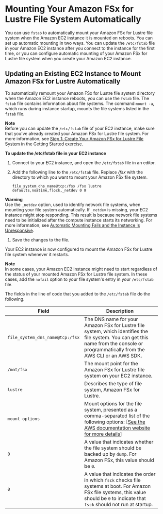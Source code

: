 # Mounting Your Amazon FSx for Lustre File System Automatically<a name="mount-fs-auto-mount-onreboot"></a>

You can use `fstab` to automatically mount your Amazon FSx for Lustre file system when the Amazon EC2 instance it is mounted on reboots\. You can set up automatic mounting in two ways\. You can update the `/etc/fstab` file in your Amazon EC2 instance after you connect to the instance for the first time, or you can configure automatic mounting of your Amazon FSx for Lustre file system when you create your Amazon EC2 instance\.

## Updating an Existing EC2 Instance to Mount Amazon FSx for Lustre Automatically<a name="lustre-mount-fs-auto-mount-update-fstab"></a>

To automatically remount your Amazon FSx for Lustre file system directory when the Amazon EC2 instance reboots, you can use the `fstab` file\. The `fstab` file contains information about file systems\. The command `mount -a`, which runs during instance startup, mounts the file systems listed in the `fstab` file\.

**Note**  
Before you can update the `/etc/fstab` file of your EC2 instance, make sure that you've already created your Amazon FSx for Lustre file system\. For more information, see [Step 1: Create Your Amazon FSx for Lustre File System](getting-started.md#getting-started-step1) in the Getting Started exercise\.

**To update the /etc/fstab file in your EC2 instance**

1. Connect to your EC2 instance, and open the `/etc/fstab` file in an editor\.

1. Add the following line to the `/etc/fstab` file\. Replace */fsx* with the directory to which you want to mount your Amazon FSx file system\.

   ```
   file_system_dns_name@tcp:/fsx /fsx lustre defaults,noatime,flock,_netdev 0 0
   ```
**Warning**  
Use the `_netdev` option, used to identify network file systems, when mounting your file system automatically\. If `_netdev` is missing, your EC2 instance might stop responding\. This result is because network file systems need to be initialized after the compute instance starts its networking\. For more information, see [Automatic Mounting Fails and the Instance Is Unresponsive](troubleshooting.md#lustre-automount-fails)\.

1. Save the changes to the file\.

Your EC2 instance is now configured to mount the Amazon FSx for Lustre file system whenever it restarts\.

**Note**  
In some cases, your Amazon EC2 instance might need to start regardless of the status of your mounted Amazon FSx for Lustre file system\. In these cases, add the `nofail` option to your file system's entry in your `/etc/fstab` file\.

The fields in the line of code that you added to the `/etc/fstab` file do the following\.


| Field | Description | 
| --- | --- | 
|  `file_system_dns_name@tcp:/fsx`  |  The DNS name for your Amazon FSx for Lustre file system, which identifies the file system\. You can get this name from the console or programmatically from the AWS CLI or an AWS SDK\.  | 
|  `/mnt/fsx`  |  The mount point for the Amazon FSx for Lustre file system on your EC2 instance\.  | 
|  `lustre`  |  Describes the type of file system, Amazon FSx for Lustre\.  | 
|  `mount options`  |  Mount options for the file system, presented as a comma\-separated list of the following options: [\[See the AWS documentation website for more details\]](http://docs.aws.amazon.com/fsx/latest/LustreGuide/mount-fs-auto-mount-onreboot.html)  | 
|  `0`  |  A value that indicates whether the file system should be backed up by `dump`\. For Amazon FSx, this value should be `0`\.  | 
|  `0`  |  A value that indicates the order in which `fsck` checks file systems at boot\. For Amazon FSx file systems, this value should be `0` to indicate that `fsck` should not run at startup\.  | 